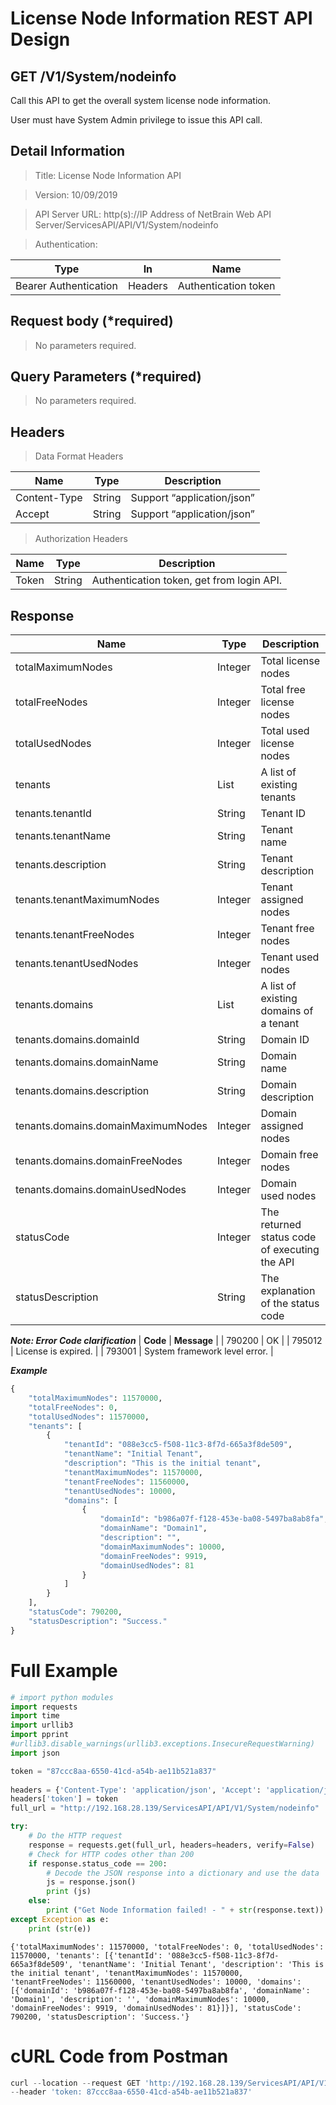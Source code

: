 
# License Node Information REST API Design

GET /V1/System/nodeinfo
-----------------------

Call this API to get the overall system license node information.

User must have System Admin privilege to issue this API call.

Detail Information
------------------

> Title: License Node Information API

> Version: 10/09/2019

> API Server URL: http(s)://IP Address of NetBrain Web API
Server/ServicesAPI/API/V1/System/nodeinfo

> Authentication:

| **Type**              | **In**  | **Name**             |
|-----------------------|---------|----------------------|
| Bearer Authentication | Headers | Authentication token |

Request body (\*required)
-------------------------

> No parameters required.

Query Parameters (\*required)
-----------------------------

> No parameters required.

Headers
-------

> Data Format Headers

| **Name**     | **Type** | **Description**            |
|--------------|----------|----------------------------|
| Content-Type | String   | Support “application/json” |
| Accept       | String   | Support “application/json” |

> Authorization Headers

| **Name** | **Type** | **Description**                           |
|----------|----------|-------------------------------------------|
| Token    | String   | Authentication token, get from login API. |

Response
--------

| **Name**                           | **Type** | **Description**                               |
|------------------------------------|----------|-----------------------------------------------|
| totalMaximumNodes                  | Integer  | Total license nodes                           |
| totalFreeNodes                     | Integer  | Total free license nodes                      |
| totalUsedNodes                     | Integer  | Total used license nodes                      |
| tenants                            | List     | A list of existing tenants                    |
| tenants.tenantId                   | String   | Tenant ID                                     |
| tenants.tenantName                 | String   | Tenant name                                   |
| tenants.description                | String   | Tenant description                            |
| tenants.tenantMaximumNodes         | Integer  | Tenant assigned nodes                         |
| tenants.tenantFreeNodes            | Integer  | Tenant free nodes                             |
| tenants.tenantUsedNodes            | Integer  | Tenant used nodes                             |
| tenants.domains                    | List     | A list of existing domains of a tenant        |
| tenants.domains.domainId           | String   | Domain ID                                     |
| tenants.domains.domainName         | String   | Domain name                                   |
| tenants.domains.description        | String   | Domain description                            |
| tenants.domains.domainMaximumNodes | Integer  | Domain assigned nodes                         |
| tenants.domains.domainFreeNodes    | Integer  | Domain free nodes                             |
| tenants.domains.domainUsedNodes    | Integer  | Domain used nodes                             |
| statusCode                         | Integer  | The returned status code of executing the API |
| statusDescription                  | String   | The explanation of the status code            |

***Note: Error Code clarification***
| **Code** | **Message** |
| 790200 | OK |
| 795012 | License is expired. |
| 793001 | System framework level error. |


***Example***


```python
{
    "totalMaximumNodes": 11570000,
    "totalFreeNodes": 0,
    "totalUsedNodes": 11570000,
    "tenants": [
        {
            "tenantId": "088e3cc5-f508-11c3-8f7d-665a3f8de509",
            "tenantName": "Initial Tenant",
            "description": "This is the initial tenant",
            "tenantMaximumNodes": 11570000,
            "tenantFreeNodes": 11560000,
            "tenantUsedNodes": 10000,
            "domains": [
                {
                    "domainId": "b986a07f-f128-453e-ba08-5497ba8ab8fa",
                    "domainName": "Domain1",
                    "description": "",
                    "domainMaximumNodes": 10000,
                    "domainFreeNodes": 9919,
                    "domainUsedNodes": 81
                }
            ]
        }
    ],
    "statusCode": 790200,
    "statusDescription": "Success."
}
```

# Full Example


```python
# import python modules 
import requests
import time
import urllib3
import pprint
#urllib3.disable_warnings(urllib3.exceptions.InsecureRequestWarning)
import json

token = "87ccc8aa-6550-41cd-a54b-ae11b521a837" 
 
headers = {'Content-Type': 'application/json', 'Accept': 'application/json'}  
headers['token'] = token
full_url = "http://192.168.28.139/ServicesAPI/API/V1/System/nodeinfo"

try:
    # Do the HTTP request
    response = requests.get(full_url, headers=headers, verify=False)
    # Check for HTTP codes other than 200
    if response.status_code == 200:
        # Decode the JSON response into a dictionary and use the data
        js = response.json()
        print (js)
    else:
        print ("Get Node Information failed! - " + str(response.text))
except Exception as e:
    print (str(e))
```

    {'totalMaximumNodes': 11570000, 'totalFreeNodes': 0, 'totalUsedNodes': 11570000, 'tenants': [{'tenantId': '088e3cc5-f508-11c3-8f7d-665a3f8de509', 'tenantName': 'Initial Tenant', 'description': 'This is the initial tenant', 'tenantMaximumNodes': 11570000, 'tenantFreeNodes': 11560000, 'tenantUsedNodes': 10000, 'domains': [{'domainId': 'b986a07f-f128-453e-ba08-5497ba8ab8fa', 'domainName': 'Domain1', 'description': '', 'domainMaximumNodes': 10000, 'domainFreeNodes': 9919, 'domainUsedNodes': 81}]}], 'statusCode': 790200, 'statusDescription': 'Success.'}
    

# cURL Code from Postman


```python
curl --location --request GET 'http://192.168.28.139/ServicesAPI/API/V1/System/nodeinfo' \
--header 'token: 87ccc8aa-6550-41cd-a54b-ae11b521a837'
```
